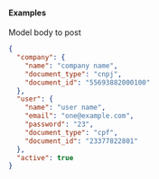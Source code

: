#### **Examples** ####

Model body to post
```json
{
  "company": {
    "name": "company name",
    "document_type": "cnpj",
    "document_id": "55693882000100"
  },
  "user": {
    "name": "user name",
    "email": "one@example.com",
    "password": "23",
    "document_type": "cpf",
    "document_id": "23377822801"
  },
  "active": true
}
```
